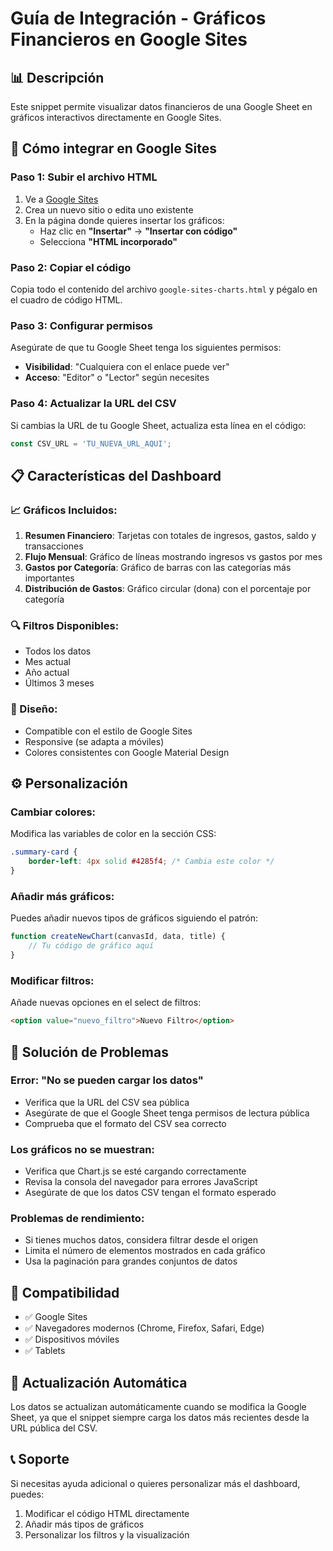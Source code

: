 # Guía de Integración - Gráficos Financieros en Google Sites

## 📊 Descripción
Este snippet permite visualizar datos financieros de una Google Sheet en gráficos interactivos directamente en Google Sites.

## 🚀 Cómo integrar en Google Sites

### Paso 1: Subir el archivo HTML
1. Ve a [Google Sites](https://sites.google.com)
2. Crea un nuevo sitio o edita uno existente
3. En la página donde quieres insertar los gráficos:
   - Haz clic en **"Insertar"** → **"Insertar con código"**
   - Selecciona **"HTML incorporado"**

### Paso 2: Copiar el código
Copia todo el contenido del archivo `google-sites-charts.html` y pégalo en el cuadro de código HTML.

### Paso 3: Configurar permisos
Asegúrate de que tu Google Sheet tenga los siguientes permisos:
- **Visibilidad**: "Cualquiera con el enlace puede ver"
- **Acceso**: "Editor" o "Lector" según necesites

### Paso 4: Actualizar la URL del CSV
Si cambias la URL de tu Google Sheet, actualiza esta línea en el código:
```javascript
const CSV_URL = 'TU_NUEVA_URL_AQUI';
```

## 📋 Características del Dashboard

### 📈 Gráficos Incluidos:
1. **Resumen Financiero**: Tarjetas con totales de ingresos, gastos, saldo y transacciones
2. **Flujo Mensual**: Gráfico de líneas mostrando ingresos vs gastos por mes
3. **Gastos por Categoría**: Gráfico de barras con las categorías más importantes
4. **Distribución de Gastos**: Gráfico circular (dona) con el porcentaje por categoría

### 🔍 Filtros Disponibles:
- Todos los datos
- Mes actual
- Año actual
- Últimos 3 meses

### 🎨 Diseño:
- Compatible con el estilo de Google Sites
- Responsive (se adapta a móviles)
- Colores consistentes con Google Material Design

## ⚙️ Personalización

### Cambiar colores:
Modifica las variables de color en la sección CSS:
```css
.summary-card {
    border-left: 4px solid #4285f4; /* Cambia este color */
}
```

### Añadir más gráficos:
Puedes añadir nuevos tipos de gráficos siguiendo el patrón:
```javascript
function createNewChart(canvasId, data, title) {
    // Tu código de gráfico aquí
}
```

### Modificar filtros:
Añade nuevas opciones en el select de filtros:
```html
<option value="nuevo_filtro">Nuevo Filtro</option>
```

## 🔧 Solución de Problemas

### Error: "No se pueden cargar los datos"
- Verifica que la URL del CSV sea pública
- Asegúrate de que el Google Sheet tenga permisos de lectura pública
- Comprueba que el formato del CSV sea correcto

### Los gráficos no se muestran:
- Verifica que Chart.js se esté cargando correctamente
- Revisa la consola del navegador para errores JavaScript
- Asegúrate de que los datos CSV tengan el formato esperado

### Problemas de rendimiento:
- Si tienes muchos datos, considera filtrar desde el origen
- Limita el número de elementos mostrados en cada gráfico
- Usa la paginación para grandes conjuntos de datos

## 📱 Compatibilidad
- ✅ Google Sites
- ✅ Navegadores modernos (Chrome, Firefox, Safari, Edge)
- ✅ Dispositivos móviles
- ✅ Tablets

## 🔄 Actualización Automática
Los datos se actualizan automáticamente cuando se modifica la Google Sheet, ya que el snippet siempre carga los datos más recientes desde la URL pública del CSV.

## 📞 Soporte
Si necesitas ayuda adicional o quieres personalizar más el dashboard, puedes:
1. Modificar el código HTML directamente
2. Añadir más tipos de gráficos
3. Personalizar los filtros y la visualización
